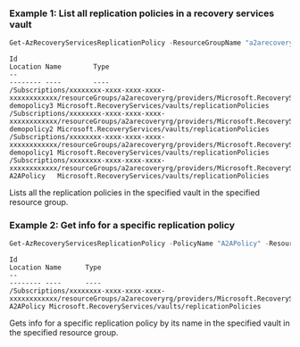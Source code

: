 ### Example 1: List all replication policies in a recovery services vault
```powershell
Get-AzRecoveryServicesReplicationPolicy -ResourceGroupName "a2arecoveryrg" -ResourceName "a2arecoveryvault"
```

```output
Id                                                                                                                                                                            Location Name        Type
--                                                                                                                                                                            -------- ----        ----
/Subscriptions/xxxxxxxx-xxxx-xxxx-xxxx-xxxxxxxxxxxx/resourceGroups/a2arecoveryrg/providers/Microsoft.RecoveryServices/vaults/a2arecoveryvault/replicationPolicies/demopolicy3          demopolicy3 Microsoft.RecoveryServices/vaults/replicationPolicies
/Subscriptions/xxxxxxxx-xxxx-xxxx-xxxx-xxxxxxxxxxxx/resourceGroups/a2arecoveryrg/providers/Microsoft.RecoveryServices/vaults/a2arecoveryvault/replicationPolicies/demopolicy2          demopolicy2 Microsoft.RecoveryServices/vaults/replicationPolicies
/Subscriptions/xxxxxxxx-xxxx-xxxx-xxxx-xxxxxxxxxxxx/resourceGroups/a2arecoveryrg/providers/Microsoft.RecoveryServices/vaults/a2arecoveryvault/replicationPolicies/demopolicy1          demopolicy1 Microsoft.RecoveryServices/vaults/replicationPolicies
/Subscriptions/xxxxxxxx-xxxx-xxxx-xxxx-xxxxxxxxxxxx/resourceGroups/a2arecoveryrg/providers/Microsoft.RecoveryServices/vaults/a2arecoveryvault/replicationPolicies/A2APolicy            A2APolicy   Microsoft.RecoveryServices/vaults/replicationPolicies
```

Lists all the replication policies in the specified vault in the specified resource group.

### Example 2: Get info for a specific replication policy
```powershell
Get-AzRecoveryServicesReplicationPolicy -PolicyName "A2APolicy" -ResourceGroupName "a2arecoveryrg" -ResourceName "a2arecoveryvault"
```

```output
Id                                                                                                                                                                          Location Name      Type
--                                                                                                                                                                          -------- ----      ----
/Subscriptions/xxxxxxxx-xxxx-xxxx-xxxx-xxxxxxxxxxxx/resourceGroups/a2arecoveryrg/providers/Microsoft.RecoveryServices/vaults/a2arecoveryvault/replicationPolicies/A2APolicy          A2APolicy Microsoft.RecoveryServices/vaults/replicationPolicies
```

Gets info for a specific replication policy by its name in the specified vault in the specified resource group.

